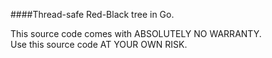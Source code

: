 ####Thread-safe Red-Black tree in Go.

This source code comes with ABSOLUTELY NO WARRANTY.<br>Use this source code AT YOUR OWN RISK.